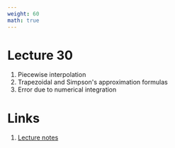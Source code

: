 ```yaml
---
weight: 60
math: true
---
```


# Lecture 30
1. Piecewise interpolation
2. Trapezoidal and Simpson's approximation formulas
3. Error due to numerical integration

# Links
1. [Lecture notes](Lecture-30.pdf)

